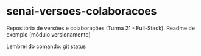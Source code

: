 ﻿# senai-versoes-colaboracoes
Repositório de versões e colaborações (Turma 21 - Full-Stack).
Readme de exemplo (módulo versionamento)

Lembrei do comando: git status
